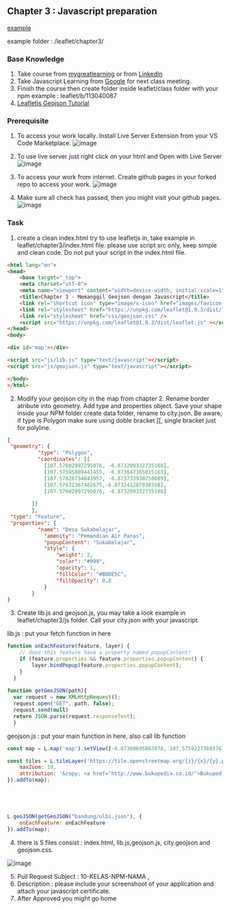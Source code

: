 ## Chapter 3 : Javascript preparation

[example](https://universitas.bukupedia.co.id/geojson/leaflet/chapter3/)

example folder  : /leaflet/chapter3/

### Base Knowledge
1. Take course from [mygreatlearning](https://www.mygreatlearning.com/academy/learn-for-free/courses/introduction-to-javascript) or from [LinkedIn](https://www.linkedin.com/learning/javascript-for-web-designers-3)
2. Take Javascript Learning from [Google](https://learndigital.withgoogle.com/digitalgarage/course/learn-programming-with-javascript) for next class meeting.
3. Finish the course then create folder inside leaflet/class folder with your npm example : leaflet/b/113040087
4. [Leafletjs Geojson Tutorial](https://leafletjs.com/examples/geojson/)

### Prerequisite

1. To access your work locally. Install Live Server Extension from your VS Code Marketplace. 
![image](https://user-images.githubusercontent.com/11188109/210195164-f168703a-dfee-4ab5-b67b-6707ced53204.png)

2. To use live server just right click on your html and Open with Live Server
![image](https://user-images.githubusercontent.com/11188109/210195420-8ee855c1-fbbe-4f11-b5d9-367483871777.png)

3. To access your work from internet. Create github pages in your forked repo to access your work.
![image](https://user-images.githubusercontent.com/11188109/210194917-e66aeb53-504d-440c-a2ff-8f18cded3529.png)

4. Make sure all check has passed, then you might visit your github pages.
![image](https://user-images.githubusercontent.com/11188109/210195463-3bf352c8-d461-41a9-a56f-28561b8f4bb7.png)

### Task

1. create a clean index.html try to use leafletjs in, take example in leaflet/chapter3/index.html file. please use script src only, keep simple and clean code. Do not put your script in the index.html file.

```html
<html lang="en">
<head>
	<base target="_top">
	<meta charset="utf-8">
	<meta name="viewport" content="width=device-width, initial-scale=1">
	<title>Chapter 3 - Memanggil Geojson dengan Javascript</title>
	<link rel="shortcut icon" type="image/x-icon" href="images/favicon.ico" />
    <link rel="stylesheet" href="https://unpkg.com/leaflet@1.9.3/dist/leaflet.css" />
    <link rel="stylesheet" href="css/geojson.css" />
    <script src="https://unpkg.com/leaflet@1.9.3/dist/leaflet.js" ></script>
</head>
<body>

<div id='map'></div>

<script src="js/lib.js" type="text/javascript"></script>
<script src="js/geojson.js" type="text/javascript"></script>

</body>
</html>
```

2. Modify your geojson city in the map from chapter 2. Rename border atribute into geometry. Add type and properties object. Save your shape inside your NPM folder create data folder, rename to city.json. Be aware, if type is Polygon make sure using doble bracket [[, single bracket just for polyline.

```json
{
 "geometry": {
          "type": "Polygon",
          "coordinates": [[
            [107.57602997295076, -6.873209332735188],
            [107.57595889441455, -6.873647385015163],
            [107.57626734843957, -6.873733930250689],
            [107.57632367482675,-6.873241287930358],
            [107.57602997295076, -6.873209332735188]
        
        ]]
        },
 "type": "Feature",
 "properties": {
          "name": "Desa Sukabelajar",
            "amenity": "Pemandian Air Panas",
            "popupContent": "Sukabelajar",
            "style": {
                "weight": 2,
                "color": "#999",
                "opacity": 1,
                "fillColor": "#B0DE5C",
                "fillOpacity": 0.8
            }
        }
}
```

3. Create lib.js and geojson.js, you may take a look example in leaflet/chapter3/js folder. Call your city.json with your javascript.

lib.js : put your fetch function in here

```javascript
function onEachFeature(feature, layer) {
    // does this feature have a property named popupContent?
    if (feature.properties && feature.properties.popupContent) {
        layer.bindPopup(feature.properties.popupContent);
    }
  }
  
function getGeoJSON(path){
  var request = new XMLHttpRequest();
  request.open("GET", path, false);
  request.send(null)
  return JSON.parse(request.responseText);
  }
```
geojson.js : put your main function in here, also call lib function

```javascript
const map = L.map('map').setView([-6.87360695863978, 107.5759227360176], 23);

const tiles = L.tileLayer('https://tile.openstreetmap.org/{z}/{x}/{y}.png', {
    maxZoom: 19,
    attribution: '&copy; <a href="http://www.bukupedia.co.id/">Bukupedia University</a>'
}).addTo(map);





L.geoJSON(getGeoJSON("bandung/ulbi.json"), {
    onEachFeature: onEachFeature
}).addTo(map);
```


4. there is 5 files consist : index.html, lib.js,geojson.js, city.geojson and geojson.css.

![image](https://user-images.githubusercontent.com/11188109/210197036-85d8c121-a1d1-4643-8221-e286b9a79f60.png)

5. Pull Request Subject : 10-KELAS-NPM-NAMA , 
6. Description : please include your screenshoot of your application and attach your javascript certificate.
7. After Approved you might go home
